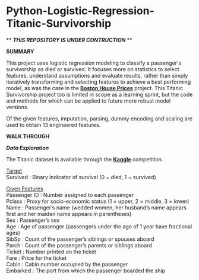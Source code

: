 # Python-Logistic-Regression-Titanic-Survivorship

** ***THIS REPOSITORY IS UNDER CONTRUCTION*** **


**SUMMARY**

This project uses logistic regression modeling to classify a passenger's survivorship as died or survived. It focuses more on statistics to select features, understand assumptions and evaluate results, rather than simply iteratively transforming and selecting features to achieve a best performing model, as was the case in the **[Boston House Prices](https://github.com/aaronmkwong/Python-Linear-Regression-Boston-House-Prices)** project. This Titanic Survivorship project too is limited in scope as a learning sprint, but the code and methods for which can be applied to future more robust model versions.             

Of the given features, imputation, parsing, dummy encoding and scaling are used to obtain 13 engineered features.     

**WALK THROUGH**

**_Data Exploration_**

The Titanic dataset is available through the **[Kaggle](https://www.kaggle.com/c/titanic/overview)** competition. 

<ins>Target</ins><br/>
Survived : Binary indicator of survival (0 = died, 1 = survived) <br/>

<ins>Given Features</ins><br/>
Passenger ID : Number assigned to each passenger <br/>
Pclass : Proxy for socio-economic status (1 = upper, 2 = middle, 3 = lower) <br/>
Name : Passenger’s name (wedded women, her husband’s name appears first and her maiden name appears in parentheses) <br/>
Sex : Passenger’s sex <br/>
Age : Age of passenger (passengers under the age of 1 year have fractional ages) <br/>
SibSp : Count of the passenger’s siblings or spouses aboard <br/>
Parch : Count of the passenger’s parents or siblings aboard <br/>
Ticket : Number printed on the ticket <br/>
Fare : Price for the ticket<br/>
Cabin : Cabin number occupied by the passenger <br/>
Embarked : The port from which the passenger boarded the ship <br/>
